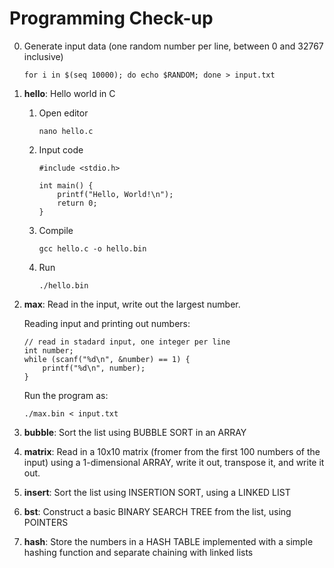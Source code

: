 # Programming Check-up

0. Generate input data (one random number per line, between 0 and 32767 inclusive)

       for i in $(seq 10000); do echo $RANDOM; done > input.txt
    
1. **hello**: Hello world in C
    1. Open editor
    
           nano hello.c
    1. Input code

           #include <stdio.h>
           
           int main() {
               printf("Hello, World!\n");
               return 0;
           }
    1. Compile
     
           gcc hello.c -o hello.bin
    1. Run
    
           ./hello.bin

1. **max**: Read in the input, write out the largest number. 
   
   Reading input and printing out numbers:    
   
       // read in stadard input, one integer per line
       int number;
       while (scanf("%d\n", &number) == 1) {
           printf("%d\n", number);
       }
       
   Run the program as:
   
       ./max.bin < input.txt
1. **bubble**: Sort the list using BUBBLE SORT in an ARRAY
1. **matrix**: Read in a 10x10 matrix (fromer from the first 100 numbers of the input) using a 1-dimensional ARRAY, write it out, transpose it, and write it out.
1. **insert**: Sort the list using INSERTION SORT, using a LINKED LIST
1. **bst**: Construct a basic BINARY SEARCH TREE from the list, using POINTERS
1. **hash**: Store the numbers in a HASH TABLE implemented with a simple hashing function and separate chaining with linked lists
